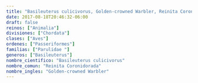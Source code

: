 ```yaml
---
title: "Basileuterus culicivorus, Golden-crowned Warbler, Reinita Coronidorada"
date: 2017-08-18T20:46:32-06:00
draft: false
reinos: ["Animalia"]
divisiones: ["Chordata"]
clases: ["Aves"]
ordenes: ["Passeriformes"]
familias: ["Parulidae "]
generos: ["Basileuterus"]
nombre_cientifico: "Basileuterus culicivorus"
nombre_comun: "Reinita Coronidorada"
nombre_ingles: "Golden-crowned Warbler"
---
```

